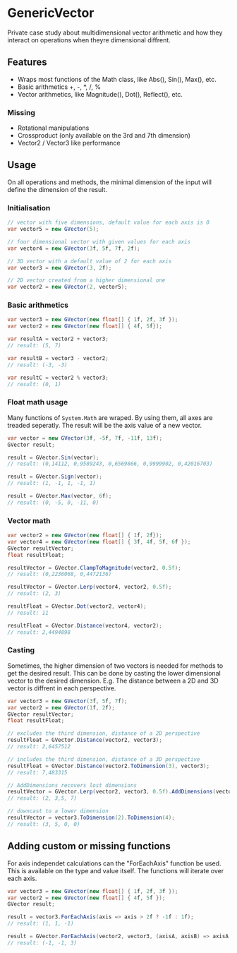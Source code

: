 # GenericVector
Private case study about multidimensional vector arithmetic and how they interact on operations when theyre dimensional diffrent.

## Features
- Wraps most functions of the Math class, like Abs(), Sin(), Max(), etc.
- Basic arithmetics +, -, *, /, % 
- Vector arithmetics, like Magnitude(), Dot(), Reflect(), etc.

### Missing
- Rotational manipulations
- Crossproduct (only available on the 3rd and 7th dimension)
- Vector2 / Vector3 like performance

## Usage
On all operations and methods, the minimal dimension of the input will define the dimension of the result.

### Initialisation

```c#
// vector with five dimensions, default value for each axis is 0
var vector5 = new GVector(5);

// four dimensional vector with given values for each axis
var vector4 = new GVector(3f, 5f, 7f, 2f);

// 3D vector with a default value of 2 for each axis
var vector3 = new GVector(3, 2f);

// 2D vector created from a higher dimensional one
var vector2 = new GVector(2, vector5);
```

### Basic arithmetics

```c#
var vector3 = new GVector(new float[] { 1f, 2f, 3f });
var vector2 = new GVector(new float[] { 4f, 5f});

var resultA = vector2 + vector3;
// result: (5, 7)

var resultB = vector3 - vector2;
// result: (-3, -3)

var resultC = vector2 % vector3;
// result: (0, 1)
```


### Float math usage
Many functions of `System.Math` are wraped. By using them, all axes are treaded seperatly. The result will be the axis value of a new vector.

```c#
var vector = new GVector(3f, -5f, 7f, -11f, 13f);
GVector result;

result = GVector.Sin(vector);
// result: (0,14112, 0,9589243, 0,6569866, 0,9999902, 0,42016703)

result = GVector.Sign(vector);
// result: (1, -1, 1, -1, 1)

result = GVector.Max(vector, 6f);
// result: (0, -5, 0, -11, 0)

```


### Vector math
 
```c#
var vector2 = new GVector(new float[] { 1f, 2f});
var vector4 = new GVector(new float[] { 3f, 4f, 5f, 6f });
GVector resultVector;
float resultFloat;

resultVector = GVector.ClampToMagnitude(vector2, 0.5f);
// result: (0,2236068, 0,4472136)

resultVector = GVector.Lerp(vector4, vector2, 0.5f);
// result: (2, 3)

resultFloat = GVector.Dot(vector2, vector4);
// result: 11

resultFloat = GVector.Distance(vector4, vector2);
// result: 2,4494898
```


### Casting
Sometimes, the higher dimension of two vectors is needed for methods to get the desired result.
This can be done by casting the lower dimensional vector to the desired dimension. E.g. The distance between a 2D and 3D vector is diffrent in each perspective.

```c#
var vector3 = new GVector(3f, 5f, 7f);
var vector2 = new GVector(1f, 2f);
GVector resultVector;
float resultFloat;

// excludes the third dimension, distance of a 2D perspective
resultFloat = GVector.Distance(vector2, vector3);
// result: 2,6457512

// includes the third dimension, distance of a 3D perspective
resultFloat = GVector.Distance(vector2.ToDimension(3), vector3);
// result: 7,483315

// AddDimensions recovers lost dimensions
resultVector = GVector.Lerp(vector2, vector3, 0.5f).AddDimensions(vector3);
// result: (2, 3,5, 7)

// downcast to a lower dimension
resultVector = vector3.ToDimension(2).ToDimension(4);
// result: (3, 5, 0, 0)
```


## Adding custom or missing functions
For axis independet calculations can the "ForEachAxis" function be used. This is available on the type and value itself. The functions will iterate over each axis.

```c#
var vector3 = new GVector(new float[] { 1f, 2f, 3f });
var vector2 = new GVector(new float[] { 4f, 5f });
GVector result;

result = vector3.ForEachAxis(axis => axis > 2f ? -1f : 1f);
// result: (1, 1, -1)

result = GVector.ForEachAxis(vector2, vector3, (axisA, axisB) => axisA > axisB ? -1f : 1f);
// result: (-1, -1, 3)
```